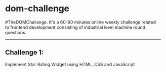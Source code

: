 # dom-challenge

#TheDOMChallenge. It's a 60-90 minutes online weekly challenge related to frontend development consisting of industrial level machine round questions.

-----

## Challenge 1:

Implement Star Rating Widget using HTML, CSS and JavaScript
